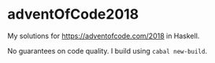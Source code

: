 # adventOfCode2018
My solutions for https://adventofcode.com/2018 in Haskell.

No guarantees on code quality. I build using `cabal new-build`.
